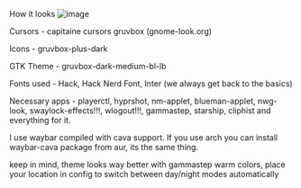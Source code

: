 How it looks
![image](https://github.com/user-attachments/assets/16e55901-5cad-4607-b188-63d4b248a5e4)



Cursors - capitaine cursors gruvbox (gnome-look.org)

Icons - gruvbox-plus-dark

GTK Theme - gruvbox-dark-medium-bl-lb

Fonts used - Hack, Hack Nerd Font, Inter (we always get back to the basics)

Necessary apps - playerctl, hyprshot, nm-applet,
blueman-applet, nwg-look, swaylock-effects!!!, wlogout!!!, 
gammastep, starship, cliphist and everything for it.

I use waybar compiled with cava support. If you use arch you can install
waybar-cava package from aur, its the same thing.

keep in mind, theme looks way better with gammastep warm colors, place your location in config 
to switch between day/night modes automatically
